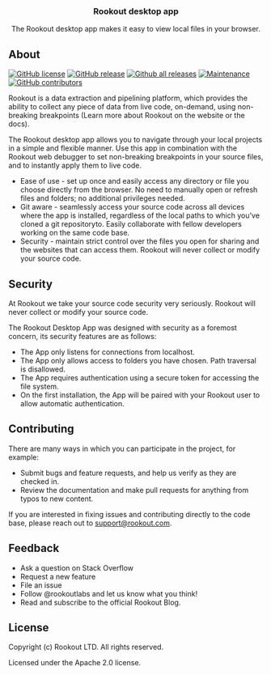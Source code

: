 <h3 align="center">Rookout desktop app</h3>

<p align="center">
  The Rookout desktop app makes it easy to view local files in your browser.
</p>

## About
[![GitHub license](https://img.shields.io/github/license/rookout/explorook.svg)](https://github.com/Rookout/explorook/blob/master/LICENSE)
[![GitHub release](https://img.shields.io/github/release/rookout/explorook.svg)](https://GitHub.com/Rookout/explorook/releases/)
[![Github all releases](https://img.shields.io/github/downloads/rookout/explorook/total.svg)](https://GitHub.com/Rookout/explorook/releases/)
[![Maintenance](https://img.shields.io/badge/Maintained%3F-yes-green.svg)](https://GitHub.com//Rookout/explorook/graphs/commit-activity)
[![GitHub contributors](https://img.shields.io/github/contributors/rookout/explorook.svg)](https://GitHub.com/Rookout/explorook/graphs/contributors/)

Rookout is a data extraction and pipelining platform, which provides the ability to collect any piece of data from live code, on-demand, using non-breaking breakpoints (Learn more about Rookout on the website or the docs).

The Rookout desktop app allows you to navigate through your local projects in a simple and flexible manner. Use this app in combination with the Rookout web debugger to set non-breaking breakpoints in your source files, and to instantly apply them to live code. 

- Ease of use - set up once and easily access any directory or file you choose directly from the browser. No need to manually open or refresh files and folders; no additional privileges needed.
- Git aware - seamlessly access your source code across all devices where the app is installed, regardless of the local paths to which you’ve cloned a git repositoryto. Easily collaborate with fellow developers working on the same code base. 
- Security - maintain strict control over the files you open for sharing and the websites that can access them. Rookout will never collect or modify your source code. 

## Security

At Rookout we take your source code security very seriously. Rookout will never collect or modify your source code. 

The Rookout Desktop App was designed with security as a foremost concern, its security features are as follows:
- The App only listens for connections from localhost.
- The App only allows access to folders you have chosen. Path traversal is disallowed.
- The App requires authentication using a secure token for accessing the file system.
- On the first installation, the App will be paired with your Rookout user to allow automatic authentication.

## Contributing

There are many ways in which you can participate in the project, for example:
- Submit bugs and feature requests, and help us verify as they are checked in.
- Review the documentation and make pull requests for anything from typos to new content. 

If you are interested in fixing issues and contributing directly to the code base, please reach out to support@rookout.com.

## Feedback

- Ask a question on Stack Overflow
- Request a new feature
- File an issue
- Follow @rookoutlabs and let us know what you think!
- Read and subscribe to the official Rookout Blog.

## License

Copyright (c) Rookout LTD. All rights reserved. 

Licensed under the Apache 2.0 license.

